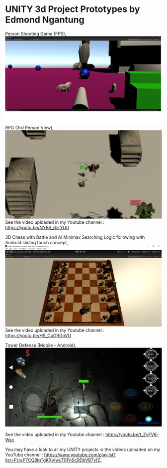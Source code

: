 # UNITY 3d Project Prototypes by Edmond Ngantung

Person Shooting Game (FPS),
![alt text](https://github.com/engantung/UNITY/blob/main/1st%20Person%20Shooter/Figure%201.png?raw=true)
RPG (3rd Person View),
![alt text](https://github.com/engantung/UNITY/blob/main/RPG%20(3rd%20Person%20View)/Figure%203.png?raw=true)
      See the video uploaded in my Youtube channel : https://youtu.be/NYBS_6zrYU0

3D Chess with Battle and AI Minimax Searching Logic following with Android sliding touch concept,
![alt text](https://github.com/engantung/UNITY/blob/main/3d_Chess_with_Battle/Figure_chess.png?raw=true)  
      See the video uploaded in my Youtube channel : https://youtu.be/HS_CuGRGoVU

Tower Defense (Mobile - Android),
![alt text](https://github.com/engantung/UNITY/blob/main/AngelDefense%20(Mobile)/level01.png?raw=true)

See the video uploaded in my Youtube channel : https://youtu.be/t_ZyFV6-Wsc




You may have a look to all my UNITY projects in the videos uploaded on my YouTube channel :
https://www.youtube.com/playlist?list=PLwP7CQ8lgTgKXyIwuT0FnSc9DbVB7yfZ_

